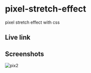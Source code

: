 # pixel-stretch-effect

pixel stretch effect with css 


## Live link 


## Screenshots

![pix2](https://user-images.githubusercontent.com/71552773/230717430-02db7384-23cb-4af9-8da8-04b1a536e124.PNG)

